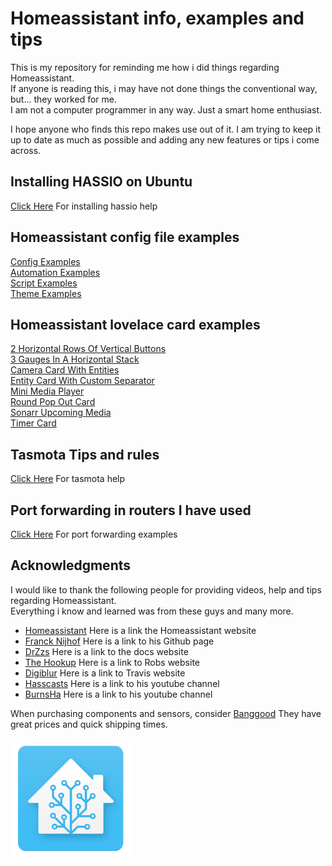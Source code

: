 # Homeassistant info, examples and tips

This is my repository for reminding me how i did things regarding Homeassistant.  
If anyone is reading this, i may have not done things the conventional way, but... they worked for me.  
I am not a computer programmer in any way. Just a smart home enthusiast.  

I hope anyone who finds this repo makes use out of it.
I am trying to keep it up to date as much as possible and adding any new features or tips i come across.

## Installing HASSIO on Ubuntu
[Click Here](hassio_ubuntu_install_instructions.md) For installing hassio help

## Homeassistant config file examples
[Config Examples](hass_config_file_examples/config.yaml)  
[Automation Examples](hass_config_file_examples/automation.yaml)  
[Script Examples](hass_config_file_examples/script.yaml)  
[Theme Examples](hass_config_file_examples/themes.yaml)  

## Homeassistant lovelace card examples
[2 Horizontal Rows Of Vertical Buttons](lovelace_card_examples/2_horizontal_rows_of_vertical_buttons.yaml)  
[3 Gauges In A Horizontal Stack](lovelace_card_examples/3_gauges_in_a_horizontal_stack.yaml)  
[Camera Card With Entities](lovelace_card_examples/camera_card_with_entities.yaml)  
[Entity Card With Custom Separator](lovelace_card_examples/entity_card_with_custom_separator.yaml)  
[Mini Media Player](lovelace_card_examples/mini_media_player.yaml)  
[Round Pop Out Card](lovelace_card_examples/round_pop_out_card.yaml)  
[Sonarr Upcoming Media](lovelace_card_examples/sonarr_upcoming_media.yaml)  
[Timer Card](lovelace_card_examples/timer_card.yaml)  

## Tasmota Tips and rules
[Click Here](tasmota_info_and_help.md) For tasmota help

## Port forwarding in routers I have used
[Click Here](port_forwarding_in_routers/) For port forwarding examples


## Acknowledgments
I would like to thank the following people for providing videos, help and tips regarding Homeassistant.  
Everything i know and learned was from these guys and many more.

* [Homeassistant](https://www.home-assistant.io/) Here is a link the Homeassistant website
* [Franck Nijhof](https://github.com/frenck) Here is a link to his Github page
* [DrZzs](http://drzzs.com/) Here is a link to the docs website
* [The Hookup](http://www.thesmarthomehookup.com/) Here is a link to Robs website
* [Digiblur](https://www.digiblur.com/) Here is a link to Travis website
* [Hasscasts](https://www.youtube.com/channel/UCGOCeqMJnLvr-5C-ypUw7IQ/featured) Here is a link to his youtube channel
* [BurnsHa](https://www.youtube.com/channel/UCSKQutOXuNLvFetrKuwudpg) Here is a link to his youtube channel  

When purchasing components and sensors, consider [Banggood](https://www.banggood.com/index.php?zf=24584579) They have great prices and quick shipping times.

![](images/hass_icon_small.png)
